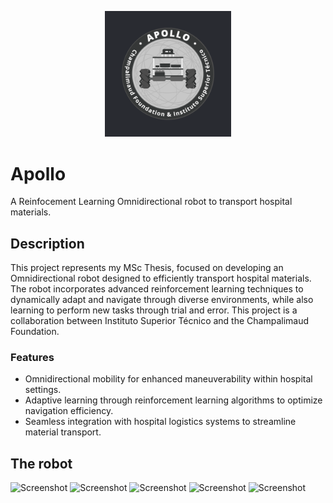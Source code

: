 <p align="center">
  <img src="https://github.com/F-O-N-S-E-C-A/Apollo/blob/main/imgs/logo.png" width=40% height=40%>
</p>

# Apollo

A Reinfocement Learning Omnidirectional robot to transport hospital materials.

## Description

This project represents my MSc Thesis, focused on developing an Omnidirectional robot designed to efficiently transport hospital materials. The robot incorporates advanced reinforcement learning techniques to dynamically adapt and navigate through diverse environments, while also learning to perform new tasks through trial and error. This project is a collaboration between Instituto Superior Técnico and the Champalimaud Foundation.

### Features

- Omnidirectional mobility for enhanced maneuverability within hospital settings.
- Adaptive learning through reinforcement learning algorithms to optimize navigation efficiency.
- Seamless integration with hospital logistics systems to streamline material transport.

## The robot

![Screenshot](https://github.com/F-O-N-S-E-C-A/Apollo/blob/main/imgs/img1.jpg)
![Screenshot](https://github.com/F-O-N-S-E-C-A/Apollo/blob/main/imgs/img2.jpg)
![Screenshot](https://github.com/F-O-N-S-E-C-A/Apollo/blob/main/imgs/img3.jpg)
![Screenshot](https://github.com/F-O-N-S-E-C-A/Apollo/blob/main/imgs/img4.jpg)
![Screenshot](https://github.com/F-O-N-S-E-C-A/Apollo/blob/main/imgs/img5.jpg)
